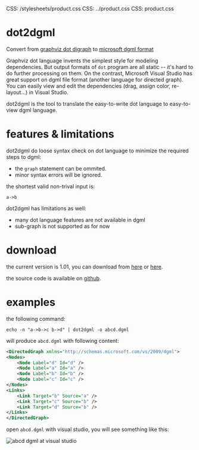 CSS: /stylesheets/product.css
CSS: ../product.css
CSS: product.css

dot2dgml
========

Convert from [graphviz dot digraph][1] to [microsoft dgml format][2]

[1]: http://www.graphviz.org/content/dot-language
[2]: http://msdn.microsoft.com/en-us/vstudio/gg145498

Graphviz dot language invents the simplest style for modeling dependencies.
But output formats of `dot` program are all static -- it's hard to do further
processing on them.  On the contrast, Microsoft Visual Studio has great
support on dgml file format (another language for directed graph).  You can
easily view and edit the dependencies (drag, assign color, re-layout...) in
Visual Studio.

dot2dgml is the tool to translate the easy-to-write dot language to
easy-to-view dgml language.

features & limitations
======================

dot2dgml do loose syntax check on dot language to minimize the required steps
to dgml:

* the `graph` statement can be ommited.
* minor syntax errors will be ignored.

the shortest valid non-trival input is:

	a->b

dot2dgml has limitations as well:

* many dot language features are not available in dgml
* sub-graph is not supported as for now

download
========

the current version is 1.01, you can download from [here][1] or [here][2].

[1]: http://timepp.github.io/product/dot2dgml/dot2dgml.zip
[2]: http://pan.baidu.com/s/1i3ojLx7

the source code is available on [github](https://github.com/timepp/dot2dgml).

examples
========

the following command:

	echo -n "a->b->c b->d" | dot2dgml -o abcd.dgml

will produce `abcd.dgml` with following content:

```XML
<DirectedGraph xmlns="http://schemas.microsoft.com/vs/2009/dgml">
<Nodes>
    <Node Label="d" Id="d" />
    <Node Label="a" Id="a" />
    <Node Label="b" Id="b" />
    <Node Label="c" Id="c" />
</Nodes>
<Links>
    <Link Target="b" Source="a" />
    <Link Target="c" Source="b" />
    <Link Target="d" Source="b" />
</Links>
</DirectedGraph>
```

open `abcd.dgml` with visual studio, you will see something like this:

![abcd dgml at visual studio](http://timepp.github.io/product/dot2dgml/abcd_dgml_in_visual_studio.png)

